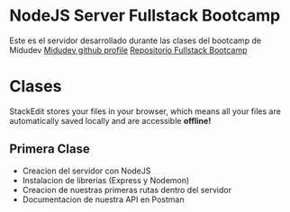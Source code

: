 # NodeJS Server Fullstack Bootcamp

Este es el servidor desarrollado durante las clases del bootcamp de Midudev
[Midudev github profile](https://github.com/midudev)
[Repositorio Fullstack Bootcamp](https://github.com/midudev)

# Clases

StackEdit stores your files in your browser, which means all your files are automatically saved locally and are accessible **offline!**

## Primera Clase

 - Creacion del servidor con NodeJS
 - Instalacion de librerias (Express y Nodemon)
 - Creacion de nuestras primeras rutas dentro del servidor
 - Documentacion de nuestra API en Postman